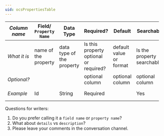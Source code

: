 ```yaml
---
uid: ocsPropertiesTable
---
```

|*Column name*| Field/ ``Property Name`` | Data Type | Required? | Default | Searchable | Details/ ``Description`` |
|-------------|-------|------|----------|---------|------------|---------|
|*What it is*|    name of the property   | data type of the property     |   Is this property optional or required?       |  default value or format       |   Is the property searchable?         |   description of the property      |
|*Optional?*|       |      |   optional column       |   optional column      |      optional column      |         |
|*Example*|  Id     | String     | Required         |         |     Yes       |    Unique identifier     |

Questions for writers:
1. Do you prefer calling it a `field name` or `property name`?
2. What about `details` vs `description`?
3. Please leave your comments in the conversation channel. 
